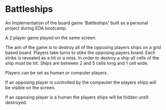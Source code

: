 # Battleships

An Implementation of the board game 'Battleships' built as a personal project during EDA bootcamp.

A 2 player game played on the same screen.

The aim of the game is to destroy all of the opposing players ships on a grid based board. Players take turns to stike the opposing payers board. Each strike is revealed as a hit or a miss. In order to destroy a ship all cells of the ship must be hit. Ships are between 2 and 5 cells long and 1 cell wide.

Players can be set as human or computer players.

If an opposing player is controlled by the compeuter the players ships will be visible on the screen.

If an opposing player is a human the players ships will be hidden untill destroyed.

